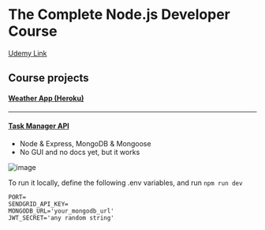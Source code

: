 # The Complete Node.js Developer Course

[Udemy Link](https://www.udemy.com/course/the-complete-nodejs-developer-course-2/)

## Course projects

#### [Weather App (Heroku)](https://matijao-weather.herokuapp.com/)

---

#### [Task Manager API](https://matijao-task-manager.herokuapp.com)

- Node & Express, MongoDB & Mongoose
- No GUI and no docs yet, but it works



![image](https://user-images.githubusercontent.com/46557266/132994824-a3062e7b-ab99-40e6-b55d-ace9e463f717.png)

To run it locally, define the following .env variables, and run `npm run dev`
```
PORT=
SENDGRID_API_KEY=
MONGODB_URL='your_mongodb_url'
JWT_SECRET='any random string'
```
